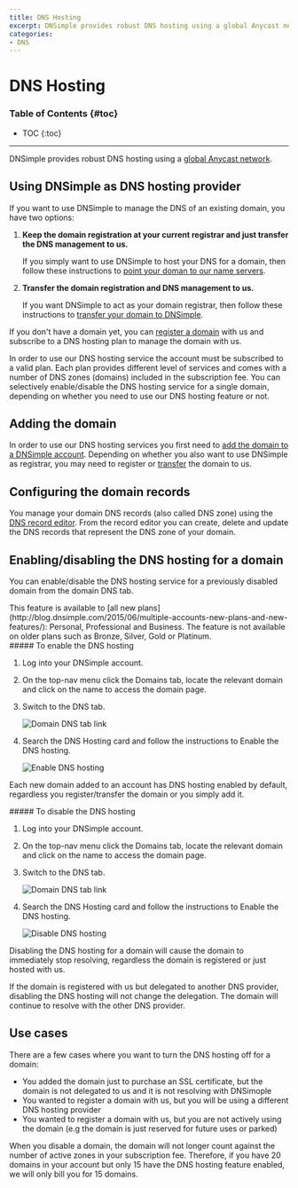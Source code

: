 ```yaml
---
title: DNS Hosting
excerpt: DNSimple provides robust DNS hosting using a global Anycast network.
categories:
- DNS
---
```


# DNS Hosting

### Table of Contents {#toc}

* TOC
{:toc}

---

DNSimple provides robust DNS hosting using a [global Anycast network](/articles/anycast/).


## Using DNSimple as DNS hosting provider

If you want to use DNSimple to manage the DNS of an existing domain, you have two options:

1.  **Keep the domain registration at your current registrar and just transfer the DNS management to us.**

    If you simply want to use DNSimple to host your DNS for a domain, then follow these instructions to [point your doman to our name servers](/articles/delegating-dnsimple-hosted/).

1.  **Transfer the domain registration and DNS management to us.**

    If you want DNSimple to act as your domain registrar, then follow these instructions to [transfer your domain to DNSimple](/articles/transferring-domain/).

If you don't have a domain yet, you can [register a domain](https://dnsimple.com/tld-pricing) with us and subscribe to a DNS hosting plan to manage the domain with us.

In order to use our DNS hosting service the account must be subscribed to a valid plan. Each plan provides different level of services and comes with a number of DNS zones (domains) included in the subscription fee. You can selectively enable/disable the DNS hosting service for a single domain, depending on whether you need to use our DNS hosting feature or not.


## Adding the domain

In order to use our DNS hosting services you first need to [add the domain to a DNSimple account](/articles/adding-domain/). Depending on whether you also want to use DNSimple as registrar, you may need to register or [transfer](/articles/transferring-domain/) the domain to us.


## Configuring the domain records

You manage your domain DNS records (also called DNS zone) using the [DNS record editor](/articles/advanced-editor/). From the record editor you can create, delete and update the DNS records that represent the DNS zone of your domain.


## Enabling/disabling the DNS hosting for a domain

You can enable/disable the DNS hosting service for a previously disabled domain from the domain DNS tab.

<note>
This feature is available to [all new plans](http://blog.dnsimple.com/2015/06/multiple-accounts-new-plans-and-new-features/): Personal, Professional and Business. The feature is not available on older plans such as Bronze, Silver, Gold or Platinum.
</note>

<div class="section-steps" markdown="1">
##### To enable the DNS hosting

1.  Log into your DNSimple account.
1.  On the top-nav menu click the <label>Domains</label> tab, locate the relevant domain and click on the name to access the domain page.
1.  Switch to the <label>DNS</label> tab.

    ![Domain DNS tab link](/files/domain-tab-dns-link.png)

1.  Search the <label>DNS Hosting</label> card and follow the instructions to Enable the DNS hosting.

    ![Enable DNS hosting](/files/domain-dns-hosting-enable.png)

</div>

Each new domain added to an account has DNS hosting enabled by default, regardless you register/transfer the domain or you simply add it. 

<div class="section-steps" markdown="1">
##### To disable the DNS hosting

1.  Log into your DNSimple account.
1.  On the top-nav menu click the <label>Domains</label> tab, locate the relevant domain and click on the name to access the domain page.
1.  Switch to the <label>DNS</label> tab.

    ![Domain DNS tab link](/files/domain-tab-dns-link.png)

1.  Search the <label>DNS Hosting</label> card and follow the instructions to Enable the DNS hosting.

    ![Disable DNS hosting](/files/domain-dns-hosting-disable.png)

</div>

Disabling the DNS hosting for a domain will cause the domain to immediately stop resolving, regardless the domain is registered or just hosted with us.

If the domain is registered with us but delegated to another DNS provider, disabling the DNS hosting will not change the delegation. The domain will continue to resolve with the other DNS provider.


## Use cases

There are a few cases where you want to turn the DNS hosting off for a domain:

- You added the domain just to purchase an SSL certificate, but the domain is not delegated to us and it is not resolving with DNSimople
- You wanted to register a domain with us, but you will be using a different DNS hosting provider
- You wanted to register a domain with us, but you are not actively using the domain (e.g the domain is just reserved for future uses or parked)

When you disable a domain, the domain will not longer count against the number of active zones in your subscription fee. Therefore, if you have 20 domains in your account but only 15 have the DNS hosting feature enabled, we will only bill you for 15 domains.



